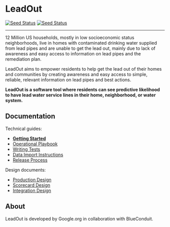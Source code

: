 # LeadOut

[![Seed Status](https://api.seed.run/blueconduit/leadout/stages/staging/build_badge)](https://console.seed.run/blueconduit/leadout)
[![Seed Status](https://api.seed.run/blueconduit/leadout/stages/prod/build_badge)](https://console.seed.run/blueconduit/leadout)

---

12 Million US households, mostly in low socioeconomic status neighborhoods, live in homes with
contaminated drinking water supplied from lead pipes and are unable to get the lead out, mainly due
to lack of awareness and easy access to information on lead pipes and the remediation plan.

LeadOut aims to empower residents to help get the lead out of their homes and communities by
creating awareness and easy access to simple, reliable, relevant information on lead pipes and best
actions.

**LeadOut is a software tool where residents can see predictive likelihood to have lead water
service lines in their home, neighborhood, or water system.**

## Documentation

Technical guides:

- [**Getting Started**](docs/getting-started.md)
- [Operational Playbook](docs/operational-playbook.md)
- [Writing Tests](docs/writing-tests.md)
- [Data Import Instructions](docs/data-import.md)
- [Release Process](docs/release-process.md)

Design documents:

- [Production Design](https://docs.google.com/document/d/1zZxCoXx5JzLXTOGVdvC4s8H-r82DFjfmNU-dmFPAQVI/preview)
- [Scorecard Design](https://docs.google.com/document/d/1T-hBIzci81r0Xez70zEVfYxWHh6oHKsXJlxDsVJ7lDM/preview)
- [Integration Design](https://docs.google.com/document/d/1Zjntcdu4OBkyDbyPOH84GmlnUU2ah14zEh99KGlDeAw/preview)

## About

LeadOut is developed by Google.org in collaboration with BlueConduit.
